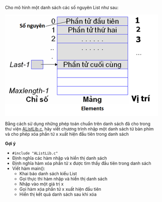 Cho mô hình một danh sách các số nguyên List như sau:

<img src="../dsdac2.png">

Bằng cách sử dụng những phép toán chuẩn trên danh sách đã cho trong thư viện [AListLib.c](../AlistLib.c), hãy viết chương trình nhập một danh sách từ bàn phím và cho phép xóa phần tử x xuất hiện đầu tiên trong danh sách

**Gợi ý**
- `#include "AListLib.c"`
- Định nghĩa các hàm nhập và hiển thị danh sách
- Định nghĩa hàm xóa phần tử x được tìm thấy đầu tiên trong danh sách
- Viết hàm main(): 
    -  Khai báo danh sách kiểu List
    -  Gọi thực thi hàm nhập và hiển thị danh sách
    - Nhập vào một giá trị x
    - Gọi hàm xóa phần tử x xuất hiện đầu tiên
    - Hiển thị kết quả danh sách sau khi xóa
